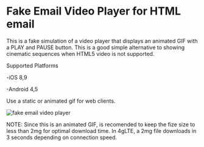 # Fake Email Video Player for HTML email

This is a fake simulation of a video player that displays an animated GIF with a PLAY and PAUSE button. This is a good simple alternative to showing cinematic sequences when HTML5 video is not supported. 

Supported Platforms

-iOS 8,9

-Android 4,5

Use a static or animated gif for web clients.
 
![fake email video player](http://michaelposso.com/images/demo-screen.gif)

NOTE: Since this is an animated GIF, is recomended to keep the fize size to less than 2mg for optimal download time. In 4gLTE, a 2mg file downloads in 3 seconds depending on connection speed. 
